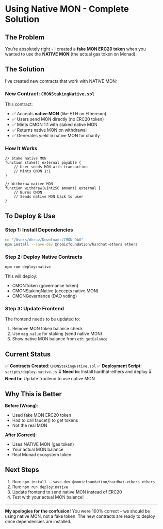 # Using Native MON - Complete Solution

## The Problem

You're absolutely right - I created a **fake MON ERC20 token** when you wanted to use the **NATIVE MON** (the actual gas token on Monad).

## The Solution

I've created new contracts that work with NATIVE MON:

### New Contract: `CMONStakingNative.sol`

This contract:
- ✅ Accepts **native MON** (like ETH on Ethereum)
- ✅ Users send MON directly (no ERC20 token)
- ✅ Mints CMON 1:1 with staked native MON
- ✅ Returns native MON on withdrawal
- ✅ Generates yield in native MON for charity

### How It Works

```solidity
// Stake native MON
function stake() external payable {
    // User sends MON with transaction
    // Mints CMON 1:1
}

// Withdraw native MON
function withdraw(uint256 amount) external {
    // Burns CMON
    // Sends native MON back to user
}
```

## To Deploy & Use

### Step 1: Install Dependencies
```bash
cd "/Users/dhruv/Downloads/CMON DAO"
npm install --save-dev @nomicfoundation/hardhat-ethers ethers
```

### Step 2: Deploy Native Contracts
```bash
npm run deploy:native
```

This will deploy:
- CMONToken (governance token)
- CMONStakingNative (accepts native MON)
- CMONGovernance (DAO voting)

### Step 3: Update Frontend

The frontend needs to be updated to:
1. Remove MON token balance check
2. Use `msg.value` for staking (send native MON)
3. Show native MON balance from `eth_getBalance`

## Current Status

✅ **Contracts Created**: `CMONStakingNative.sol`
✅ **Deployment Script**: `scripts/deploy-native.js`
⏳ **Need to**: Install hardhat-ethers and deploy
⏳ **Need to**: Update frontend to use native MON

## Why This is Better

**Before (Wrong)**:
- Used fake MON ERC20 token
- Had to call faucet() to get tokens
- Not the real MON

**After (Correct)**:
- Uses NATIVE MON (gas token)
- Your actual MON balance
- Real Monad ecosystem token

## Next Steps

1. Run: `npm install --save-dev @nomicfoundation/hardhat-ethers ethers`
2. Run: `npm run deploy:native`
3. Update frontend to send native MON instead of ERC20
4. Test with your actual MON balance!

---

**My apologies for the confusion!** You were 100% correct - we should be using native MON, not a fake token. The new contracts are ready to deploy once dependencies are installed.
